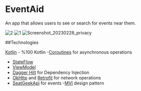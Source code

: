 # EventAid
An app that allows users to see or search for events near them.


![2](https://user-images.githubusercontent.com/122725601/220477209-328c5cc2-8191-46de-9344-4e50f754783e.png)
![1](https://user-images.githubusercontent.com/122725601/220477212-c8af6847-6265-47ea-a5b6-8a6ebb465fe6.png)
![Screenshot_20230228_privacy](https://user-images.githubusercontent.com/122725601/221991370-4b23e008-d395-4ad5-8d03-39801945becb.png)



##Technologies

[Kotlin](https://kotlinlang.org/) - %100 Kotlin
-[Coroutines](https://github.com/Kotlin/kotlinx.coroutines) for asynchronous operations
- [StateFlow](https://kotlin.github.io/kotlinx.coroutines/kotlinx-coroutines-core/kotlinx.coroutines.flow/-state-flow/)
- [ViewModel](https://developer.android.com/topic/libraries/architecture/viewmodel)
- [Dagger Hilt](https://developer.android.com/training/dependency-injection/hilt-android) for Dependency Injection
- [OkHttp](https://github.com/square/okhttp) and [Retrofit](https://github.com/square/retrofit) for network operations
- [SeatGeekApi](https://platform.seatgeek.com/) for events
-[MVI](https://medium.com/swlh/mvi-architecture-with-android-fcde123e3c4a) design pattern
